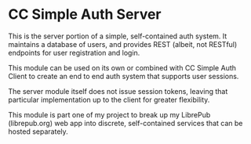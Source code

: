 # CC Simple Auth Server
This is the server portion of a simple, self-contained auth system. It maintains a database of users, and provides REST (albeit, not RESTful) endpoints for user registration and login.

This module can be used on its own or combined with CC Simple Auth Client to create an end to end auth system that supports user sessions.

The server module itself does not issue session tokens, leaving that particular implementation up to the client for greater flexibility.

This module is part one of my project to break up my LibrePub (librepub.org) web app into discrete, self-contained services that can be hosted separately.

